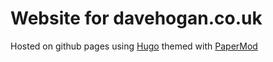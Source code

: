 # Website for davehogan.co.uk
Hosted on github pages using [Hugo](https://gohugo.io/) themed with [PaperMod](https://github.com/adityatelange/hugo-PaperMod)